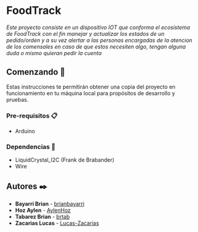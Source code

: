 # FoodTrack 

_Este proyecto consiste en un dispositivo IOT que conforma el ecosistema de FoodTrack con el fin manejar y actualizar los estados de un pedido/orden y a su vez alertar a las personas encargadas de la atencion de los comensales en caso de que estos necesiten algo, tengan alguna duda o mismo quieran pedir la cuenta_

## Comenzando 🚀

Estas instrucciones te permitirán obtener una copia del proyecto en funcionamiento en tu máquina local para propósitos de desarrollo y pruebas.

### Pre-requisitos 📋

* Arduino

### Dependencias 🔧

* LiquidCrystal_I2C (Frank de Brabander)
* Wire

## Autores ✒️

* **Bayarri Brian** - [brianbayarri](https://github.com/brianbayarri)
* **Hoz Aylen** - [AylenHoz](https://github.com/AylenHoz)
* **Tabarez Brian** - [brtab](https://github.com/brtab)
* **Zacarias Lucas** - [Lucas-Zacarias](https://github.com/Lucas-Zacarias)
